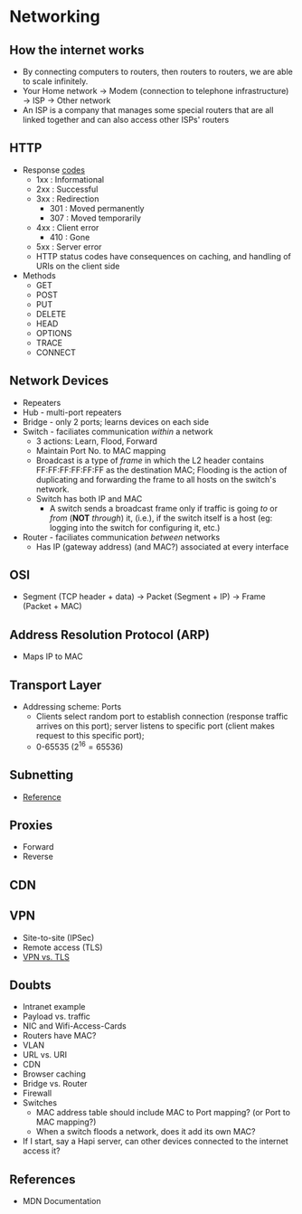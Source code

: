 # Networking

## How the internet works
-   By connecting computers to routers, then routers to routers, we are able to
    scale infinitely.
-   Your Home network -> Modem (connection to telephone infrastructure) -> ISP 
    -> Other network
-   An ISP is a company that manages some special routers that are all linked
    together and can also access other ISPs' routers

## HTTP
-   Response [codes](https://datatracker.ietf.org/doc/html/rfc7231#section-6)
    -   1xx : Informational
    -   2xx : Successful
    -   3xx : Redirection
        -   301 : Moved permanently
        -   307 : Moved temporarily
    -   4xx : Client error
        -   410 : Gone
    -   5xx : Server error
    -   HTTP status codes have consequences on caching, and handling of URIs on the client side
-   Methods
    -   GET
    -   POST
    -   PUT
    -   DELETE
    -   HEAD
    -   OPTIONS
    -   TRACE
    -   CONNECT
## Network Devices
-   Repeaters
-   Hub - multi-port repeaters
-   Bridge - only 2 ports; learns devices on each side
-   Switch - faciliates communication *within* a network
    -   3 actions: Learn, Flood, Forward
    -   Maintain Port No. to MAC mapping
    -   Broadcast is a type of *frame* in which the L2 header contains FF:FF:FF:FF:FF:FF as the destination MAC; Flooding is the action of duplicating and forwarding the frame to all hosts on the switch's network.
    -   Switch has both IP and MAC
        -  A switch sends a broadcast frame only if traffic is going *to* or *from* (**NOT** *through*) it, (i.e.), if the switch itself is a host (eg: logging into the switch for configuring it, etc.)
-   Router - faciliates communication *between* networks
    -   Has IP (gateway address) (and MAC?) associated at every interface

## OSI 
-   Segment (TCP header + data) -> Packet (Segment + IP) -> Frame (Packet + MAC)

## Address Resolution Protocol (ARP)
-  Maps IP to MAC

## Transport Layer
-   Addressing scheme: Ports
    -   Clients select random port to establish connection 
        (response traffic arrives on this port);
        server listens to specific port (client makes request to this specific port);
    -   0-65535 ($2^{16} = 65536$)

## Subnetting
-   [Reference](http://subnetipv4.com/)

## Proxies
-   Forward
-   Reverse

## CDN

## VPN
-   Site-to-site (IPSec)
-   Remote access (TLS)
-   [VPN vs. TLS](https://security.stackexchange.com/questions/1476/what-is-the-difference-in-security-between-a-vpn-and-a-ssl-connection)

## Doubts
-   Intranet example
-   Payload vs. traffic
-   NIC and Wifi-Access-Cards
-   Routers have MAC?
-   VLAN
-   URL vs. URI
-   CDN
-   Browser caching
-   Bridge vs. Router
-   Firewall
-   Switches
    -   MAC address table should include MAC to Port mapping? (or Port to MAC mapping?)
    -   When a switch floods a network, does it add its own MAC?
-   If I start, say a Hapi server, can other devices connected to the internet
    access it?

## References
-   MDN Documentation
